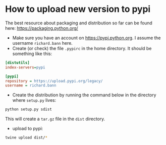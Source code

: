 # How to upload new version to pypi

The best resource about packaging and distribution so far can be found here:
https://packaging.python.org/
- Make sure you have an account on https://pypi.python.org.
I assume the username `richard.bann` here.
- Create (or check) the file `.pypirc` in the home directory.
It should be something like this:
```ini
[distutils]
index-servers=pypi

[pypi]
repository = https://upload.pypi.org/legacy/
username = richard.bann
```
- Create the distribution by running the command below in the directory
where `setup.py` lives:
```sh
python setup.py sdist
```
This will create a `tar.gz` file in the `dist` directory.
- upload to pypi:
```sh
twine upload dist/*
```
